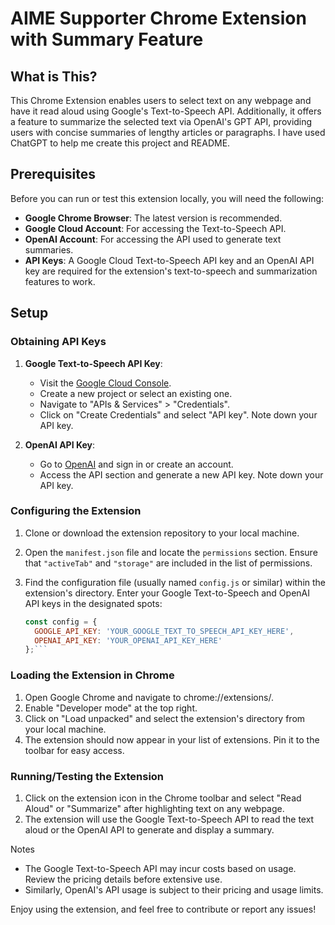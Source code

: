 # AIME Supporter Chrome Extension with Summary Feature

## What is This?

This Chrome Extension enables users to select text on any webpage and have it read aloud using Google's Text-to-Speech API. Additionally, it offers a feature to summarize the selected text via OpenAI's GPT API, providing users with concise summaries of lengthy articles or paragraphs. I have used ChatGPT to help me create this project and README. 

## Prerequisites

Before you can run or test this extension locally, you will need the following:

- **Google Chrome Browser**: The latest version is recommended.
- **Google Cloud Account**: For accessing the Text-to-Speech API.
- **OpenAI Account**: For accessing the API used to generate text summaries.
- **API Keys**: A Google Cloud Text-to-Speech API key and an OpenAI API key are required for the extension's text-to-speech and summarization features to work.

## Setup

### Obtaining API Keys

1. **Google Text-to-Speech API Key**:
   - Visit the [Google Cloud Console](https://console.cloud.google.com/).
   - Create a new project or select an existing one.
   - Navigate to "APIs & Services" > "Credentials".
   - Click on "Create Credentials" and select "API key". Note down your API key.

2. **OpenAI API Key**:
   - Go to [OpenAI](https://openai.com/) and sign in or create an account.
   - Access the API section and generate a new API key. Note down your API key.

### Configuring the Extension

1. Clone or download the extension repository to your local machine.

2. Open the `manifest.json` file and locate the `permissions` section. Ensure that `"activeTab"` and `"storage"` are included in the list of permissions.

3. Find the configuration file (usually named `config.js` or similar) within the extension's directory. Enter your Google Text-to-Speech and OpenAI API keys in the designated spots:

   ```javascript
   const config = {
     GOOGLE_API_KEY: 'YOUR_GOOGLE_TEXT_TO_SPEECH_API_KEY_HERE',
     OPENAI_API_KEY: 'YOUR_OPENAI_API_KEY_HERE'
   };```
   
### Loading the Extension in Chrome

1. Open Google Chrome and navigate to chrome://extensions/.
2. Enable "Developer mode" at the top right.
3. Click on "Load unpacked" and select the extension's directory from your local machine.
4. The extension should now appear in your list of extensions. Pin it to the toolbar for easy access.

### Running/Testing the Extension

1. Click on the extension icon in the Chrome toolbar and select "Read Aloud" or "Summarize" after highlighting text on any webpage.
2. The extension will use the Google Text-to-Speech API to read the text aloud or the OpenAI API to generate and display a summary.

Notes

- The Google Text-to-Speech API may incur costs based on usage. Review the pricing details before extensive use.
- Similarly, OpenAI's API usage is subject to their pricing and usage limits.

Enjoy using the extension, and feel free to contribute or report any issues!
